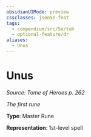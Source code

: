 ```yaml
---
obsidianUIMode: preview
cssclasses: json5e-feat
tags:
  - compendium/src/5e/toh
  - optional-feature/dr
aliases:
  - Unus
---
```

# Unus
*Source: Tome of Heroes p. 262*  

*The first rune*

**Type**: Master Rune

**Representation**: 1st-level spell